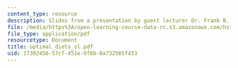 ```yaml
---
content_type: resource
description: Slides from a presentation by guest lecturer Dr. Frank B. Hu.
file: /media/https%3A/open-learning-course-data-rc.s3.amazonaws.com/hst-035-principle-and-practice-of-human-pathology-spring-2003/1739245657cf451e9f6b6a732565f453_optimal_diets_sl.pdf
file_type: application/pdf
resourcetype: Document
title: optimal_diets_sl.pdf
uid: 17392456-57cf-451e-9f6b-6a732565f453
---
```

